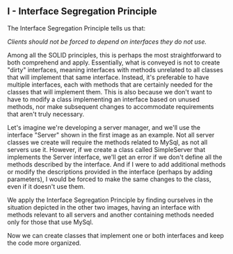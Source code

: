 ## I - Interface Segregation Principle

The Interface Segregation Principle tells us that:

_Clients should not be forced to depend on interfaces they do not use._

Among all the SOLID principles, this is perhaps the most straightforward to both comprehend and apply. Essentially, what is conveyed is not to create "dirty" interfaces, meaning interfaces with methods unrelated to all classes that will implement that same interface. Instead, it's preferable to have multiple interfaces, each with methods that are certainly needed for the classes that will implement them. This is also because we don't want to have to modify a class implementing an interface based on unused methods, nor make subsequent changes to accommodate requirements that aren't truly necessary.

Let's imagine we're developing a server manager, and we'll use the interface "Server" shown in the first image as an example. Not all server classes we create will require the methods related to MySql, as not all servers use it. However, if we create a class called SimpleServer that implements the Server interface, we'll get an error if we don't define all the methods described by the interface. And if I were to add additional methods or modify the descriptions provided in the interface (perhaps by adding parameters), I would be forced to make the same changes to the class, even if it doesn't use them.

We apply the Interface Segregation Principle by finding ourselves in the situation depicted in the other two images, having an interface with methods relevant to all servers and another containing methods needed only for those that use MySql.

Now we can create classes that implement one or both interfaces and keep the code more organized.
